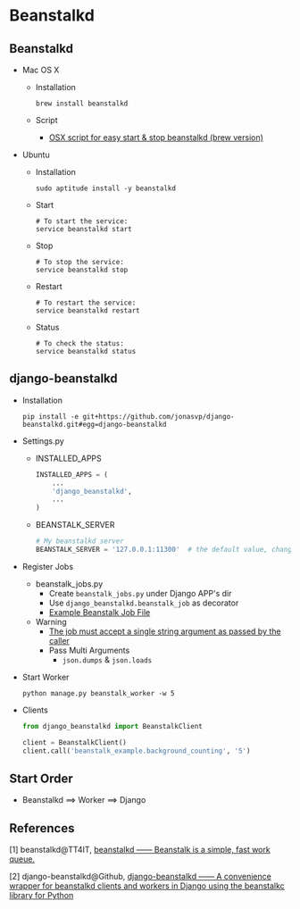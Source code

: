 # Beanstalkd

## Beanstalkd

* Mac OS X

  * Installation

    ```shell
    brew install beanstalkd
    ```

  * Script

    * [OSX script for easy start & stop beanstalkd (brew version)](https://gist.github.com/finger-berlin/1942295)

* Ubuntu

  * Installation

    ```shell
    sudo aptitude install -y beanstalkd
    ```

  * Start

    ```shll
    # To start the service:
    service beanstalkd start
    ```

  * Stop

    ```shell
    # To stop the service:
    service beanstalkd stop
    ```

  * Restart

    ```shell
    # To restart the service:
    service beanstalkd restart
    ```

  * Status

    ```shell
    # To check the status:
    service beanstalkd status
    ```

## django-beanstalkd

* Installation

  ```shell
  pip install -e git+https://github.com/jonasvp/django-beanstalkd.git#egg=django-beanstalkd
  ```

* Settings.py

  * INSTALLED_APPS

    ```python
    INSTALLED_APPS = (
        ...
        'django_beanstalkd',
        ...
    )
    ```

  * BEANSTALK_SERVER

    ```python
    # My beanstalkd server
    BEANSTALK_SERVER = '127.0.0.1:11300'  # the default value, change 127.0.0.1 to ip
    ```


* Register Jobs

  * beanstalk_jobs.py
    * Create ``beanstalk_jobs.py`` under Django APP's dir
    * Use ``django_beanstalkd.beanstalk_job`` as decorator
    * [Example Beanstalk Job File](https://github.com/jonasvp/django-beanstalkd/blob/master/beanstalk_example/beanstalk_jobs.py)
  * Warning
    * [The job must accept a single string argument as passed by the caller](https://github.com/jonasvp/django-beanstalkd#registering-jobs)
    * Pass Multi Arguments
      * ``json.dumps`` & ``json.loads``

* Start Worker

  ```shell
  python manage.py beanstalk_worker -w 5
  ```

* Clients

  ```python
  from django_beanstalkd import BeanstalkClient

  client = BeanstalkClient()
  client.call('beanstalk_example.background_counting', '5')
  ```

## Start Order

- Beanstalkd ==> Worker ==> Django

## References

[1] beanstalkd@TT4IT, [beanstalkd —— Beanstalk is a simple, fast work queue.](http://tt4it.com/resources/discuss/116/)

[2] django-beanstalkd@Github, [django-beanstalkd —— A convenience wrapper for beanstalkd clients and workers in Django using the beanstalkc library for Python](https://github.com/jonasvp/django-beanstalkd)